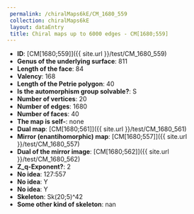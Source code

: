 ```yaml
--- 
 permalink: /chiralMaps6kE/CM_1680_559 
 collection: chiralMaps6kE
 layout: dataEntry
 title: Chiral maps up to 6000 edges - CM[1680;559]
---
```


- **ID**: [CM[1680;559]]({{ site.url }}/test/CM_1680_559)
- **Genus of the underlying surface**: 811
- **Length of the face**: 84
- **Valency**: 168
- **Length of the Petrie polygon**: 40
- **Is the automorphism group solvable?**: S
- **Number of vertices**: 20
- **Number of edges**: 1680
- **Number of faces**: 40
- **The map is self-**: none
- **Dual map**: [CM[1680;561]]({{ site.url }}/test/CM_1680_561)
- **Mirror (enantihomorphic) map**: [CM[1680;557]]({{ site.url }}/test/CM_1680_557)
- **Dual of the mirror image**: [CM[1680;562]]({{ site.url }}/test/CM_1680_562)
- **Z_q-Exponent?**: 2
- **No idea**:  127:557
- **No idea**: Y
- **No idea**: Y
- **Skeleton**: Sk(20;5)^42
- **Some other kind of skeleton**: nan
